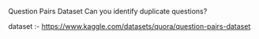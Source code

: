 Question Pairs Dataset
Can you identify duplicate questions?


dataset :- https://www.kaggle.com/datasets/quora/question-pairs-dataset
